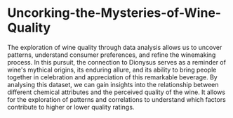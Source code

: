 # Uncorking-the-Mysteries-of-Wine-Quality
The exploration of wine quality through data analysis allows us to uncover 
patterns, understand consumer preferences, and refine the winemaking 
process. In this pursuit, the connection to Dionysus serves as a reminder of 
wine's mythical origins, its enduring allure, and its ability to bring people 
together in celebration and appreciation of this remarkable beverage.
By analysing this dataset, we can gain insights into the relationship between 
different chemical attributes and the perceived quality of the wine. It allows 
for the exploration of patterns and correlations to understand which factors 
contribute to higher or lower quality ratings.
